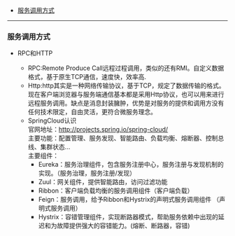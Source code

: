 * [服务调用方式](#服务调用方式)
-----
### 服务调用方式
  * RPC和HTTP  
    - RPC:Remote Produce Call远程过程调用，类似的还有RMI。自定义数据格式，基于原生TCP通信，速度快，效率高.
    - Http:http其实是一种网络传输协议，基于TCP，规定了数据传输的格式。现在客户端浏览器与服务端通信基本都是采用Http协议，也可以用来进行远程服务调用。缺点是消息封装臃肿，优势是对服务的提供和调用方没有任何技术限定，自由灵活，更符合微服务理念。
    
    * SpringCloud认识  
    官网地址：http://projects.spring.io/spring-cloud/  
    主要功能：配置管理、服务发现、智能路由、负载均衡、熔断器、控制总线、集群状态...  
    主要组件：  
       - Eureka：服务治理组件，包含服务注册中心，服务注册与发现机制的实现。（服务治理，服务注册/发现） 
       - Zuul：网关组件，提供智能路由，访问过滤功能 
       - Ribbon：客户端负载均衡的服务调用组件（客户端负载） 
       - Feign：服务调用，给予Ribbon和Hystrix的声明式服务调用组件 （声明式服务调用） 
       - Hystrix：容错管理组件，实现断路器模式，帮助服务依赖中出现的延迟和为故障提供强大的容错能力。(熔断、断路器，容错)

  
